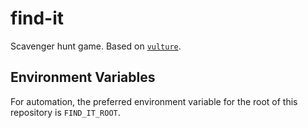 # find-it

Scavenger hunt game. Based on [`vulture`](https://github.com/cloudydaiyz/vulture).

## Environment Variables

For automation, the preferred environment variable for the root of this repository is `FIND_IT_ROOT`.